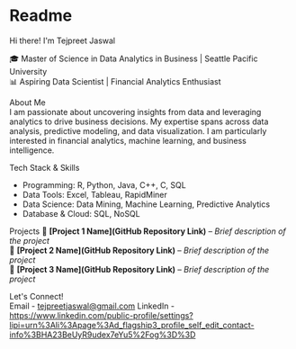 # Readme

Hi there!  I'm Tejpreet Jaswal  

🎓 Master of Science in Data Analytics in Business | Seattle Pacific University  
📊 Aspiring Data Scientist | Financial Analytics Enthusiast  

About Me  
I am passionate about uncovering insights from data and leveraging analytics to drive business decisions. My expertise spans across data analysis, predictive modeling, and data visualization. I am particularly interested in financial analytics, machine learning, and business intelligence.  

Tech Stack & Skills 
- Programming: R, Python, Java, C++, C, SQL  
- Data Tools: Excel, Tableau, RapidMiner  
- Data Science: Data Mining, Machine Learning, Predictive Analytics  
- Database & Cloud: SQL, NoSQL  

Projects 
🔹 **[Project 1 Name](GitHub Repository Link)** – *Brief description of the project*  
🔹 **[Project 2 Name](GitHub Repository Link)** – *Brief description of the project*  
🔹 **[Project 3 Name](GitHub Repository Link)** – *Brief description of the project*  

Let's Connect!  
Email - tejpreetjaswal@gmail.com
LinkedIn - https://www.linkedin.com/public-profile/settings?lipi=urn%3Ali%3Apage%3Ad_flagship3_profile_self_edit_contact-info%3BHA23BeUyR9udex7eYu5%2Fog%3D%3D

